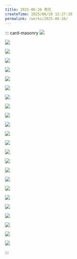 ```yaml
---
title: 2025-06-26 荷花
createTime: 2025/06/28 12:27:38
permalink: /works/2025-06-26/
---
```


::: card-masonry
![](https://oss.ajohn.top/blog/works/2025-06-26/DSC_5867.webp)

![](https://oss.ajohn.top/blog/works/2025-06-26/DSC_5868.webp)

![](https://oss.ajohn.top/blog/works/2025-06-26/DSC_5869.webp)

![](https://oss.ajohn.top/blog/works/2025-06-26/DSC_5870.webp)

![](https://oss.ajohn.top/blog/works/2025-06-26/DSC_5874.webp)

![](https://oss.ajohn.top/blog/works/2025-06-26/DSC_5875.webp)

![](https://oss.ajohn.top/blog/works/2025-06-26/DSC_5876.webp)

![](https://oss.ajohn.top/blog/works/2025-06-26/DSC_5877.webp)

![](https://oss.ajohn.top/blog/works/2025-06-26/DSC_5878.webp)

![](https://oss.ajohn.top/blog/works/2025-06-26/DSC_5879.webp)

![](https://oss.ajohn.top/blog/works/2025-06-26/DSC_5880.webp)

![](https://oss.ajohn.top/blog/works/2025-06-26/DSC_5881.webp)

![](https://oss.ajohn.top/blog/works/2025-06-26/DSC_5883.webp)

![](https://oss.ajohn.top/blog/works/2025-06-26/DSC_5884.webp)

![](https://oss.ajohn.top/blog/works/2025-06-26/DSC_5885.webp)

![](https://oss.ajohn.top/blog/works/2025-06-26/DSC_5886.webp)

![](https://oss.ajohn.top/blog/works/2025-06-26/DSC_5887.webp)

![](https://oss.ajohn.top/blog/works/2025-06-26/DSC_5888.webp)

![](https://oss.ajohn.top/blog/works/2025-06-26/DSC_5889.webp)

![](https://oss.ajohn.top/blog/works/2025-06-26/DSC_5890.webp)

![](https://oss.ajohn.top/blog/works/2025-06-26/DSC_5891.webp)

![](https://oss.ajohn.top/blog/works/2025-06-26/DSC_5892.webp)

![](https://oss.ajohn.top/blog/works/2025-06-26/DSC_5893.webp)

![](https://oss.ajohn.top/blog/works/2025-06-26/DSC_5894.webp)

:::